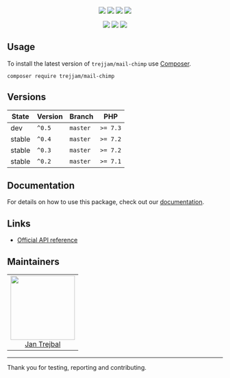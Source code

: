 <p align=center>  <a href="https://github.com/trejjam/mailchimp/actions"><img src="https://badgen.net/github/checks/trejjam/mailchimp/master?cache=300"></a>  <a href="https://coveralls.io/r/trejjam/mailchimp"><img src="https://badgen.net/coveralls/c/github/trejjam/mailchimp?cache=300"></a>  <a href="https://packagist.org/packages/trejjam/mail-chimp"><img src="https://badgen.net/packagist/dm/trejjam/mail-chimp"></a>  <a href="https://packagist.org/packages/trejjam/mail-chimp"><img src="https://badgen.net/packagist/v/trejjam/mail-chimp"></a></p><p align=center>  <a href="https://packagist.org/packages/trejjam/mail-chimp"><img src="https://badgen.net/packagist/php/trejjam/mail-chimp"></a>  <a href="https://github.com/trejjam/mailchimp"><img src="https://badgen.net/github/license/trejjam/mailchimp"></a>  <a href="https://contributte.org/partners.html"><img src="https://badgen.net/badge/sponsor/donations/F96854"></a></p>## UsageTo install the latest version of `trejjam/mail-chimp` use [Composer](https://getcomposer.com).```composer require trejjam/mail-chimp```## Versions| State       | Version | Branch   | PHP      ||-------------|---------|----------|----------|| dev         | `^0.5`  | `master` | `>= 7.3` || stable      | `^0.4`  | `master` | `>= 7.2` || stable      | `^0.3`  | `master` | `>= 7.2` || stable      | `^0.2`  | `master` | `>= 7.1` |## DocumentationFor details on how to use this package, check out our [documentation](.docs).## Links- [Official API reference](http://developer.mailchimp.com/documentation/mailchimp/reference/overview)## Maintainers<table>  <tbody>    <tr>      <td align="center">        <a href="https://github.com/trejjam">            <img width="150" height="150" src="https://avatars2.githubusercontent.com/u/3594540?s=150&v=4">        </a>        </br>        <a href="https://github.com/trejjam">Jan Trejbal</a>      </td>    </tr>  </body></table>-----Thank you for testing, reporting and contributing.